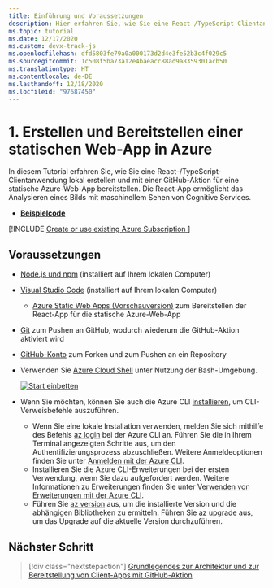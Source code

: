 ```yaml
---
title: Einführung und Voraussetzungen
description: Hier erfahren Sie, wie Sie eine React-/TypeScript-Clientanwendung lokal erstellen und mit einer GitHub-Aktion für eine statische Azure-Web-App bereitstellen.
ms.topic: tutorial
ms.date: 12/17/2020
ms.custom: devx-track-js
ms.openlocfilehash: dfd5803fe79a0a000173d2d4e3fe52b3c4f029c5
ms.sourcegitcommit: 1c508f5ba73a12e4baeacc88ad9a8359301acb50
ms.translationtype: HT
ms.contentlocale: de-DE
ms.lasthandoff: 12/18/2020
ms.locfileid: "97687450"
---
```

# <a name="1-build-and-deploy-a-static-web-app-to-azure"></a>1. Erstellen und Bereitstellen einer statischen Web-App in Azure

In diesem Tutorial erfahren Sie, wie Sie eine React-/TypeScript-Clientanwendung lokal erstellen und mit einer GitHub-Aktion für eine statische Azure-Web-App bereitstellen. Die React-App ermöglicht das Analysieren eines Bilds mit maschinellem Sehen von Cognitive Services.

* [**Beispielcode**](https://github.com/Azure-Samples/js-e2e-client-cognitive-services)

[!INCLUDE [Create or use existing Azure Subscription ](../../includes/environment-subscription-h2.md)]

## <a name="prerequisites"></a>Voraussetzungen

- [Node.js und npm](https://nodejs.org/en/download) (installiert auf Ihrem lokalen Computer)
- [Visual Studio Code](https://code.visualstudio.com/) (installiert auf Ihrem lokalen Computer) 
    - [Azure Static Web Apps (Vorschauversion)](https://marketplace.visualstudio.com/items?itemName=ms-azuretools.vscode-azurestaticwebapps) zum Bereitstellen der React-App für die statische Azure-Web-App
- [Git](https://git-scm.com/downloads) zum Pushen an GitHub, wodurch wiederum die GitHub-Aktion aktiviert wird
- [GitHub-Konto](https://github.com/join) zum Forken und zum Pushen an ein Repository
- Verwenden Sie [Azure Cloud Shell](/azure/cloud-shell/quickstart) unter Nutzung der Bash-Umgebung.

   [![Start einbetten](https://shell.azure.com/images/launchcloudshell.png "Starten von Azure Cloud Shell")](https://shell.azure.com)   
- Wenn Sie möchten, können Sie auch die Azure CLI [installieren](/cli/azure/install-azure-cli), um CLI-Verweisbefehle auszuführen.
   - Wenn Sie eine lokale Installation verwenden, melden Sie sich mithilfe des Befehls [az login](/cli/azure/reference-index#az-login) bei der Azure CLI an.  Führen Sie die in Ihrem Terminal angezeigten Schritte aus, um den Authentifizierungsprozess abzuschließen.  Weitere Anmeldeoptionen finden Sie unter [Anmelden mit der Azure CLI](/cli/azure/authenticate-azure-cli).
  - Installieren Sie die Azure CLI-Erweiterungen bei der ersten Verwendung, wenn Sie dazu aufgefordert werden.  Weitere Informationen zu Erweiterungen finden Sie unter [Verwenden von Erweiterungen mit der Azure CLI](/cli/azure/azure-cli-extensions-overview).
  - Führen Sie [az version](/cli/azure/reference-index?#az_version) aus, um die installierte Version und die abhängigen Bibliotheken zu ermitteln. Führen Sie [az upgrade](/cli/azure/reference-index?#az_upgrade) aus, um das Upgrade auf die aktuelle Version durchzuführen.

## <a name="next-step"></a>Nächster Schritt

> [!div class="nextstepaction"]
> [Grundlegendes zur Architektur und zur Bereitstellung von Client-Apps mit GitHub-Aktion](./application-architecture.md) 

